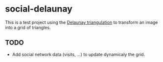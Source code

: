 # social-delaunay

This is a test project using the [Delaunay triangulation](https://en.wikipedia.org/wiki/Delaunay_triangulation)
to transform an image into a grid of triangles.

## TODO

* Add social network data (visits, ...) to update dynamicaly the grid.

